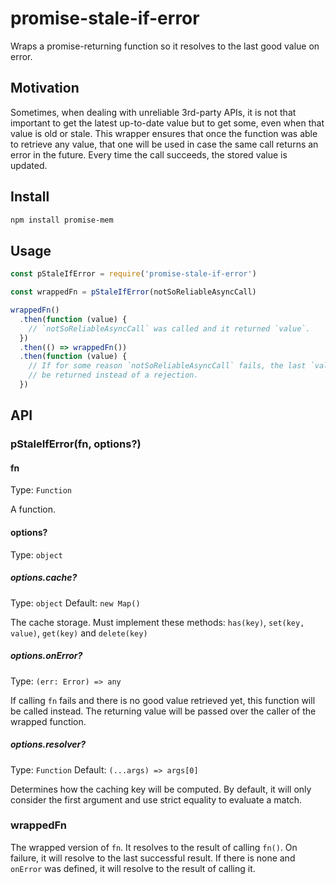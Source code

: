 # promise-stale-if-error

Wraps a promise-returning function so it resolves to the last good value on error.

## Motivation

Sometimes, when dealing with unreliable 3rd-party APIs, it is not that important to get the latest up-to-date value but to get some, even when that value is old or stale.
This wrapper ensures that once the function was able to retrieve any value, that one will be used in case the same call returns an error in the future.
Every time the call succeeds, the stored value is updated.

## Install

```sh
npm install promise-mem
```

## Usage

```js
const pStaleIfError = require('promise-stale-if-error')

const wrappedFn = pStaleIfError(notSoReliableAsyncCall)

wrappedFn()
  .then(function (value) {
    // `notSoReliableAsyncCall` was called and it returned `value`.
  })
  .then(() => wrappedFn())
  .then(function (value) {
    // If for some reason `notSoReliableAsyncCall` fails, the last `value` will
    // be returned instead of a rejection.
  })
```

## API

### pStaleIfError(fn, options?)

#### fn

Type: `Function`

A function.

#### options?

Type: `object`

##### options.cache?

Type: `object`
Default: `new Map()`

The cache storage.
Must implement these methods: `has(key)`, `set(key, value)`, `get(key)` and `delete(key)`

##### options.onError?

Type: `(err: Error) => any`

If calling `fn` fails and there is no good value retrieved yet, this function will be called instead.
The returning value will be passed over the caller of the wrapped function.

##### options.resolver?

Type: `Function`
Default: `(...args) => args[0]`

Determines how the caching key will be computed.
By default, it will only consider the first argument and use strict equality to evaluate a match.

### wrappedFn

The wrapped version of `fn`.
It resolves to the result of calling `fn()`.
On failure, it will resolve to the last successful result.
If there is none and `onError` was defined, it will resolve to the result of calling it.
